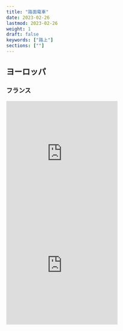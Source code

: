 ```yaml
---
title: "路面電車"
date: 2023-02-26
lastmod: 2023-02-26
weight: 1
draft: false
keywords: ["路上"]
sections: [""]
---
```


## ヨーロッパ
### フランス
<div class="googlemap-if">
<iframe src="https://www.google.com/maps/embed?pb=!4v1677407544944!6m8!1m7!1sLTJLrwa3Gju-wG7_X0ytEQ!2m2!1d43.29872659306265!2d5.376705641871977!3f208.56978626487347!4f-1.4770531485047655!5f1.2478055448822887" width="295" height="295" style="border:0;" allowfullscreen="" loading="lazy" referrerpolicy="no-referrer-when-downgrade"></iframe>

<iframe src="https://www.google.com/maps/embed?pb=!4v1677425850736!6m8!1m7!1s0D7ffLAam6CjIjbGa1SAAA!2m2!1d43.60621201427855!2d3.87725821215264!3f289.9245952245459!4f-1.3573241874797048!5f3.1324217183024974" width="295" height="295" style="border:0;" allowfullscreen="" loading="lazy" referrerpolicy="no-referrer-when-downgrade"></iframe>
</div>